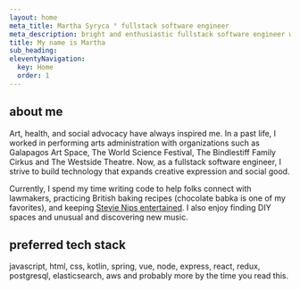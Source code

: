 ```yaml
---
layout: home
meta_title: Martha Syryca ° fullstack software engineer
meta_description: bright and enthusiastic fullstack software engineer with experience building web applications using agile methodologies, and a current focus on building microservices following cloud native development principles
title: My name is Martha
sub_heading: 
eleventyNavigation:
  key: Home
  order: 1
---
```


## about me

Art, health, and social advocacy have always inspired me. In a past life, I worked in performing arts administration with organizations such as Galapagos Art Space, The World Science Festival, The Bindlestiff Family Cirkus and The Westside Theatre. Now, as a fullstack software engineer, I strive to build technology that expands creative expression and social good.

Currently, I spend my time writing code to help folks connect with lawmakers, practicing British baking recipes (chocolate babka is one of my favorites), and keeping <a href="https://www.instagram.com/myfriendstevienips/" target="_blank">Stevie Nips entertained</a>. I also enjoy finding DIY spaces and unusual and discovering new music.

## preferred tech stack

javascript, html, css, kotlin, spring, vue, node, express, react, redux, postgresql, elasticsearch, aws and probably more by the time you read this.
